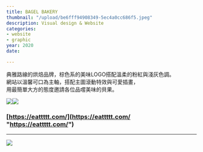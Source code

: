 ```yaml
---
title: BAGEL BAKERY
thumbnail: "/upload/be6fff94908349-5ec4a0cc686f5.jpeg"
description: Visual design & Website
categories:
- website
- graphic
year: 2020
date: 

---
```

典雅路線的烘焙品牌，棕色系的美味LOGO搭配溫柔的粉紅與淺灰色調。  
網站以溫馨可口為主軸，搭配主圖滾動特效與可愛插畫，  
用最簡單大方的態度邀請各位品嚐美味的貝果。

![](https://i.imgur.com/TIeD6y1.png)![](https://i.imgur.com/fuGZXCo.jpg)

### [https://eattttt.com/](https://eattttt.com/ "https://eattttt.com/")

<hr/>

![](https://i.imgur.com/aUjEgTq.jpg)